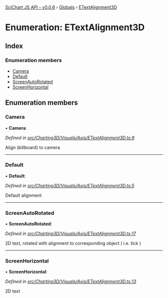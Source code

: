 [SciChart JS API - v0.0.6](../README.md) › [Globals](../globals.md) › [ETextAlignment3D](etextalignment3d.md)

# Enumeration: ETextAlignment3D

## Index

### Enumeration members

* [Camera](etextalignment3d.md#camera)
* [Default](etextalignment3d.md#default)
* [ScreenAutoRotated](etextalignment3d.md#screenautorotated)
* [ScreenHorizontal](etextalignment3d.md#screenhorizontal)

## Enumeration members

###  Camera

• **Camera**:

*Defined in [src/Charting3D/Visuals/Axis/ETextAlignment3D.ts:9](https://github.com/ABTSoftware/SciChart.Dev/blob/34ff3115c2/Web/src/SciChart/src/Charting3D/Visuals/Axis/ETextAlignment3D.ts#L9)*

Align (billboard) to camera

___

###  Default

• **Default**:

*Defined in [src/Charting3D/Visuals/Axis/ETextAlignment3D.ts:5](https://github.com/ABTSoftware/SciChart.Dev/blob/34ff3115c2/Web/src/SciChart/src/Charting3D/Visuals/Axis/ETextAlignment3D.ts#L5)*

Default alignment

___

###  ScreenAutoRotated

• **ScreenAutoRotated**:

*Defined in [src/Charting3D/Visuals/Axis/ETextAlignment3D.ts:17](https://github.com/ABTSoftware/SciChart.Dev/blob/34ff3115c2/Web/src/SciChart/src/Charting3D/Visuals/Axis/ETextAlignment3D.ts#L17)*

2D text, rotated with alignment to corresponding object ( i.e. tick )

___

###  ScreenHorizontal

• **ScreenHorizontal**:

*Defined in [src/Charting3D/Visuals/Axis/ETextAlignment3D.ts:13](https://github.com/ABTSoftware/SciChart.Dev/blob/34ff3115c2/Web/src/SciChart/src/Charting3D/Visuals/Axis/ETextAlignment3D.ts#L13)*

2D text
